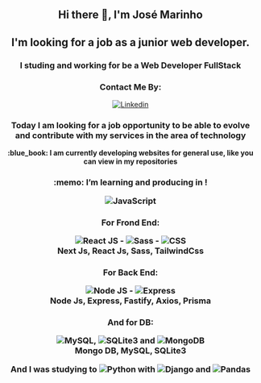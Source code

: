 <div align="center"> 
  <h2> 
Hi there 👋, I'm
José Marinho
</h2>

<h2>I'm looking for a job as a junior web developer.</h2>

<h3>I studing and working for be a Web Developer FullStack </h3>

<h3>Contact Me By:</h3>

[![Linkedin](https://img.shields.io/badge/LinkedIn-0077B5?style=for-the-badge&logo=linkedin&logoColor=white)](https://www.linkedin.com/in/jos%C3%A9-marinho-dev/)

<h3> Today I am looking for a job opportunity to be able to evolve and contribute with my services in the area of technology </h3>

<p ><b >:blue_book: I am currently developing websites for general use, like you can view in my repositories</b></p>

<h3 > :memo: I’m learning and producing in !</ h3>

![JavaScript](https://img.shields.io/badge/JavaScript-323330?style=for-the-badge&logo=javascript&logoColor=F7DF1E) 
<h3 > For Frond End:</ h3>

![React JS](https://img.shields.io/badge/React-20232A?style=for-the-badge&logo=react&logoColor=61DAFB) - ![Sass](https://img.shields.io/badge/Sass-CC6699?style=for-the-badge&logo=sass&logoColor=white) - ![CSS](https://img.shields.io/badge/CSS3-1572B6?style=for-the-badge&logo=css3&logoColor=white)
  <br />
Next Js, React Js, Sass, TailwindCss
<h3 > For Back End: </ h3>

![Node JS](https://img.shields.io/badge/Node.js-339933?style=for-the-badge&logo=nodedotjs&logoColor=white) - ![Express](https://img.shields.io/badge/Express.js-000000?style=for-the-badge&logo=express&logoColor=white)
  <br />
Node Js, Express, Fastify, Axios, Prisma

<h3> And for DB:</ h3>

![MySQL](https://img.shields.io/badge/MySQL-005C84?style=for-the-badge&logo=mysql&logoColor=white), ![SQLite3](https://img.shields.io/badge/SQLite-07405E?style=for-the-badge&logo=sqlite&logoColor=white) and ![MongoDB](https://img.shields.io/badge/MongoDB-4EA94B?style=for-the-badge&logo=mongodb&logoColor=white)
  <br />
Mongo DB, MySQL, SQLite3
<br />

And I was studying to ![Python](https://img.shields.io/badge/Python-FFD43B?style=for-the-badge&logo=python&logoColor=blue) with ![Django](https://img.shields.io/badge/Django-092E20?style=for-the-badge&logo=django&logoColor=green) and ![Pandas](https://img.shields.io/badge/Pandas-2C2D72?style=for-the-badge&logo=pandas&logoColor=white)

</div>
